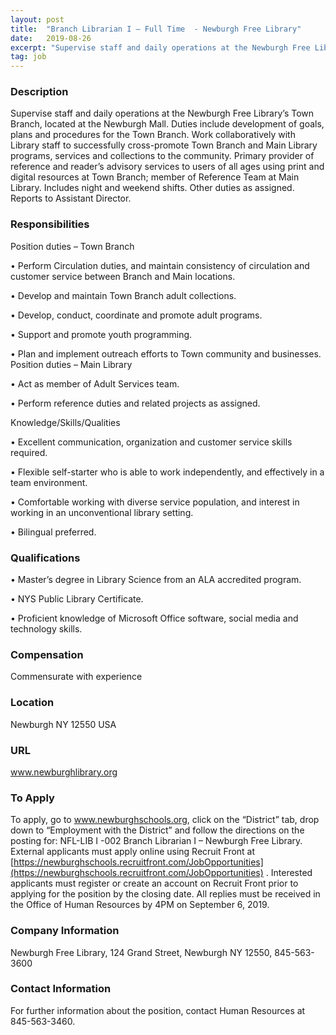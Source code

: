 ```yaml
---
layout: post
title:  "Branch Librarian I – Full Time  - Newburgh Free Library"
date:   2019-08-26
excerpt: "Supervise staff and daily operations at the Newburgh Free Library’s Town Branch, located at the Newburgh Mall. Duties include development of goals, plans and procedures for the Town Branch. Work collaboratively with Library staff to successfully cross-promote Town Branch and Main Library programs, services and collections to the community. Primary..."
tag: job
---
```


### Description   

Supervise staff and daily operations at the Newburgh Free Library’s Town Branch, located at the Newburgh Mall. Duties include development of goals, plans and procedures for the Town Branch. Work collaboratively with Library staff to successfully cross-promote Town Branch and Main Library programs, services and collections to the community. Primary provider of reference and reader’s advisory services to users of all ages using print and digital resources at Town Branch; member of Reference Team at Main Library. Includes night and weekend shifts. Other duties as assigned. Reports to Assistant Director.



### Responsibilities   

Position duties – Town Branch

• 	Perform Circulation duties, and maintain consistency of circulation and customer service between Branch and Main locations.

• 	Develop and maintain Town Branch adult collections.

• 	Develop, conduct, coordinate and promote adult programs.

• 	Support and promote youth programming. 

• 	Plan and implement outreach efforts to Town community and businesses.
Position duties – Main Library 

• 	Act as member of Adult Services team.

• 	Perform reference duties and related projects as assigned.

Knowledge/Skills/Qualities

• 	Excellent communication, organization and customer service skills required.

• 	Flexible self-starter who is able to work independently, and effectively in a team environment.

• 	Comfortable working with diverse service population, and interest in working in an unconventional library setting. 

• 	Bilingual preferred.



### Qualifications   


• 	Master’s degree in Library Science from an ALA accredited program.

• 	NYS Public Library Certificate.

• 	Proficient knowledge of Microsoft Office software, social media and technology skills.



### Compensation   

Commensurate with experience


### Location   

Newburgh NY 12550 USA


### URL   

www.newburghlibrary.org

### To Apply   

To apply, go to www.newburghschools.org, click on the “District” tab, drop down to “Employment with the District” and follow the directions on the posting for:
NFL-LIB I -002 Branch Librarian I – Newburgh Free Library.   
External applicants must apply online using Recruit Front at [https://newburghschools.recruitfront.com/JobOpportunities](https://newburghschools.recruitfront.com/JobOpportunities) . Interested applicants must register or create an account on Recruit Front prior to applying for the position by the closing date.
 All replies must be received in the Office of Human Resources by 4PM on September 6, 2019.  



### Company Information   

Newburgh Free Library, 124 Grand Street, Newburgh NY 12550, 845-563-3600


### Contact Information   

For further information about the position, contact Human Resources at 
845-563-3460. 


